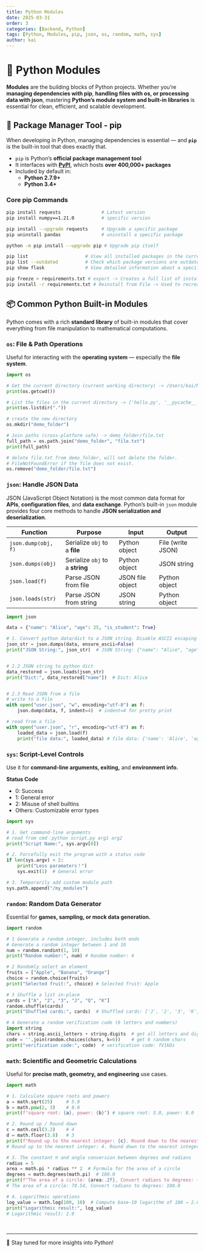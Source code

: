 ```yaml
---
title: Python Modules
date: 2025-03-31
order: 3
categories: [Backend, Python]
tags: [Python, Modules, pip, json, os, random, math, sys]
author: kai
---
```


# 🚀 Python Modules
**Modules** are the building blocks of Python projects. Whether you’re **managing dependencies with pip**, **handling files with os, or processing data with json**, mastering **Python’s module system and built-in libraries** is essential for clean, efficient, and scalable development.


## 🔧 Package Manager Tool - pip
When developing in Python, managing dependencies is essential — and **`pip`** is the built-in tool that does exactly that.

- `pip` is Python’s **official package management tool**
- It interfaces with **[PyPI](https://pypi.org/)**, which hosts **over 400,000+ packages**
- Included by default in:
  - **Python 2.7.9+**
  - **Python 3.4+**

###  Core pip Commands
```bash
pip install requests               # Latest version
pip install numpy==1.21.0          # specific version

pip install --upgrade requests     # Upgrade a specific package
pip uninstall pandas               # uninstall a specific package

python -m pip install --upgrade pip # Upgrade pip itself

pip list                     # View all installed packages in the current environment
pip list --outdated          # Check which package versions are outdated
pip show flask               # View detailed information about a specific package

pip freeze > requirements.txt # export -> Creates a full list of installed packages and their versions.
pip install -r requirements.txt # Reinstall from File -> Used to recreate environments (e.g., from GitHub projects or across machines).
```

## 📦 Common Python Built-in Modules
Python comes with a rich **standard library** of built-in modules that cover everything from file manipulation to mathematical computations.  

### `os`: File & Path Operations
Useful for interacting with the **operating system** — especially the **file system**.

```python
import os

# Get the current directory (current working directory) -> /Users/kai/MyProjects/ai-python
print(os.getcwd()) 

# List the files in the current directory -> ['hello.py', '__pycache__']
print(os.listdir("."))

# create the new directory
os.mkdir("demo_folder")

# Join paths (cross-platform safe) -> demo_folder/file.txt
full_path = os.path.join("demo_folder", "file.txt")
print(full_path)

# delete file.txt from demo_folder, will not delete the folder.
# FileNotFoundError if the file does not exist.
os.remove("demo_folder/file.txt")
```

### `json`: Handle JSON Data
JSON (JavaScript Object Notation) is the most common data format for **APIs**, **configuration files**, and **data exchange**.
Python’s built-in `json` module provides four core methods to handle **JSON serialization and deserialization**.


| Function           | Purpose                           | Input            | Output              |
|--------------------|------------------------------------|------------------|---------------------|
| `json.dump(obj, f)`| Serialize `obj` to a **file**          | Python object    | File (write JSON)   |
| `json.dumps(obj)`  | Serialize `obj` to a **string**        | Python object    | JSON string         |
| `json.load(f)`     | Parse JSON from file               | JSON file object | Python object       |
| `json.loads(str)`  | Parse JSON from string             | JSON string      | Python object       |

```python
import json

data = {"name": "Alice", "age": 25, "is_student": True}

# 1. Convert python data/dict to a JSON string. Disable ASCII escaping to preserve non-ASCII characters (e.g. Chinese)
json_str = json.dumps(data, ensure_ascii=False) 
print("JSON String:", json_str)  # JSON String: {"name": "Alice", "age": 25, "is_student": true}


# 2.2 JSON string to python dict
data_restored = json.loads(json_str)
print("Dict:", data_restored["name"])  # Dict: Alice


# 2.3 Read JSON from a file
# write to a file
with open("user.json", "w", encoding="utf-8") as f:
    json.dump(data, f, indent=4)  # indent=4 for pretty print

# read from a file
with open("user.json", "r", encoding="utf-8") as f:
    loaded_data = json.load(f)
    print("file data:", loaded_data) # file data: {'name': 'Alice', 'age': 25, 'is_student': True}

```

### `sys`: Script-Level Controls
Use it for **command-line arguments, exiting,** and **environment info.**

**Status Code**
- 0: Success
- 1: General error
- 2: Misuse of shell builtins
- Others: Customizable error types

```python
import sys

# 1. Get command-line arguments
# read from cmd：python script.py arg1 arg2
print("Script Name:", sys.argv[0])

# 2. Forcefully exit the program with a status code
if len(sys.argv) < 2:
    print("Less paramaters！")
    sys.exit(1)  # General error

# 3. Temporarily add custom module path
sys.path.append("/my_modules")
```

### `random`: Random Data Generator
Essential for **games, sampling, or mock data generation.**

```python
import random

# 1 Generate a random integer, includes both ends
# Generate a random integer between 1 and 10
num = random.randint(1, 10)  
print("Random number:", num) # Random number: 4

# 2 Randomly select an element
fruits = ["Apple", "Banana", "Orange"]
choice = random.choice(fruits) 
print("Selected fruit:", choice) # Selected fruit: Apple

# 3 Shuffle a list in-place
cards = ["A", "2", "3", "J", "Q", "K"]
random.shuffle(cards)
print("Shuffled cards:", cards)  # Shuffled cards: ['J', '2', '3', 'K', 'Q', 'A']

# 4 Generate a random verification code (6 letters and numbers)
import string
chars = string.ascii_letters + string.digits  # get all letters and digits
code = ''.join(random.choices(chars, k=6))    # get 6 random chars
print("verification code:", code)  # verification code: fV1kDs
```

### `math`: Scientific and Geometric Calculations
Useful for **precise math, geometry, and engineering** use cases.

```python
import math

# 1. Calculate square roots and powers
a = math.sqrt(25)     # 5.0
b = math.pow(2, 3)    # 8.0
print(f"square root: {a}, power: {b}") # square root: 5.0, power: 8.0

# 2. Round up / Round down
c = math.ceil(3.2)    # 4
d = math.floor(3.8)   # 3
print(f"Round up to the nearest integer: {c}. Round down to the nearest integer: {d}.")
# Round up to the nearest integer: 4. Round down to the nearest integer: 3.

# 3. The constant π and angle conversion between degrees and radians
radius = 5
area = math.pi * radius ** 2  # Formula for the area of a circle
degrees = math.degrees(math.pi)  # 180.0
print(f"The area of a circle: {area:.2f}, Convert radians to degrees: {degrees}")
# The area of a circle: 78.54, Convert radians to degrees: 180.0

# 4. Logarithmic operations
log_value = math.log(100, 10)  # Compute base-10 logarithm of 100 → 2.0
print("Logarithmic result:", log_value)
# Logarithmic result: 2.0
```


<br>



---

🚀 Stay tuned for more insights into Python!